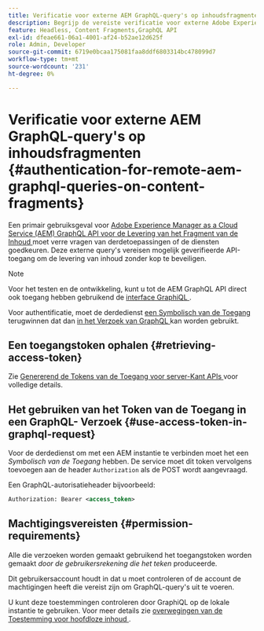 ```yaml
---
title: Verificatie voor externe AEM GraphQL-query's op inhoudsfragmenten
description: Begrijp de vereiste verificatie voor externe Adobe Experience Manager GraphQL-query's om de levering van inhoud zonder kop te beveiligen.
feature: Headless, Content Fragments,GraphQL API
exl-id: dfeae661-06a1-4001-af24-b52ae12d625f
role: Admin, Developer
source-git-commit: 6719e0bcaa175081faa8ddf6803314bc478099d7
workflow-type: tm+mt
source-wordcount: '231'
ht-degree: 0%

---
```


# Verificatie voor externe AEM GraphQL-query&#39;s op inhoudsfragmenten {#authentication-for-remote-aem-graphql-queries-on-content-fragments}

Een primair gebruiksgeval voor [ Adobe Experience Manager as a Cloud Service (AEM) GraphQL API voor de Levering van het Fragment van de Inhoud ](/help/headless/graphql-api/content-fragments.md) moet verre vragen van derdetoepassingen of de diensten goedkeuren. Deze externe query&#39;s vereisen mogelijk geverifieerde API-toegang om de levering van inhoud zonder kop te beveiligen.

>[!NOTE]
>
>Voor het testen en de ontwikkeling, kunt u tot de AEM GraphQL API direct ook toegang hebben gebruikend de [ interface GraphiQL ](/help/headless/graphql-api/graphiql-ide.md).

Voor authentificatie, moet de derdedienst [ een Symbolisch van de Toegang ](#retrieving-access-token) terugwinnen dat dan [ in het Verzoek van GraphQL ](#use-access-token-in-graphql-request) kan worden gebruikt.

## Een toegangstoken ophalen {#retrieving-access-token}

Zie [ Genererend de Tokens van de Toegang voor server-Kant APIs ](/help/implementing/developing/introduction/generating-access-tokens-for-server-side-apis.md) voor volledige details.

## Het gebruiken van het Token van de Toegang in een GraphQL- Verzoek {#use-access-token-in-graphql-request}

Voor de derdedienst om met een AEM instantie te verbinden moet het een *Symbolisch van de Toegang* hebben. De service moet dit token vervolgens toevoegen aan de header `Authorization` als de POST wordt aangevraagd.

Een GraphQL-autorisatieheader bijvoorbeeld:

```xml
Authorization: Bearer <access_token>
```

## Machtigingsvereisten {#permission-requirements}

Alle die verzoeken worden gemaakt gebruikend het toegangstoken worden gemaakt *door de gebruikersrekening die het teken* produceerde.

Dit gebruikersaccount houdt in dat u moet controleren of de account de machtigingen heeft die vereist zijn om GraphQL-query&#39;s uit te voeren.

U kunt deze toestemmingen controleren door GraphiQL op de lokale instantie te gebruiken. Voor meer details zie [ overwegingen van de Toestemming voor hoofdloze inhoud ](/help/headless/security/permissions.md).
